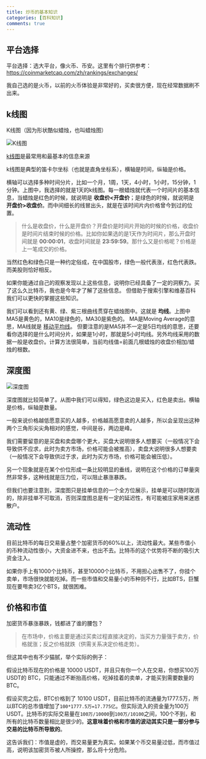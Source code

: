 ```yaml
---
title: 炒币的基本知识
categories: [百科知识]
comments: true
---
```


## 平台选择

平台选择：选大平台，像火币、币安。这里有个排行供参考：https://coinmarketcap.com/zh/rankings/exchanges/

我自己选的是火币，以前的火币体验是非常好的，买卖很方便，现在经常数据刷不出来。

## k线图

K线图（因为形状酷似蜡烛，也叫蜡烛图）

![K线图](https://i.loli.net/2019/07/10/5d2541b86cbe121624.png)

[k线图](https://zh.wikipedia.org/wiki/K%E7%BA%BF)是最常用和最基本的信息来源

k线图是典型的笛卡尔坐标（也就是直角坐标系），横轴是时间，纵轴是价格。

横轴可以选择多种时间分片，比如一个月，1周，1天，4小时，1小时，15分钟，1分钟。上图中，我选择的就是1天的k线图。每一根蜡烛就代表一个时间片的基本信息，当蜡烛是红色的时候，就说明是 **收盘价<开盘价**；是绿色的时候，就说明是 **开盘价>收盘价**。而中间细长的线冒出头，就是在该时间片内价格曾今到过的位置。

>什么是收盘价，什么是开盘价？开盘价是时间片开始的时候的价格，收盘价是时间片结束时候的价格。比如你如果选的是1天作为时间片，那么开盘时间就是 **00:00:01**，收盘时间就是 **23:59:59**。那什么又是价格呢？价格是上一笔成交的价格。

当然红色和绿色只是一种约定俗成，在中国股市，绿色一般代表涨，红色代表跌。而美股则恰好相反。

如果你能通过自己的观察发现以上这些信息，说明你已经具备了一定的洞察力。买了这么久比特币，我也是今年才了解了这些信息。 但借助于搜索引擎和维基百科我们可以更快的掌握这些知识。

我们可以看到还有黄、绿、紫三根曲线贯穿在蜡烛图中。这就是 **均线**。上图中MA5是黄色的，MA10是绿色的，MA30是紫色的。 MA是Moving Average的意思，MA线就是 [移动平均线](https://zh.wikipedia.org/wiki/%E7%A7%BB%E5%8B%95%E5%B9%B3%E5%9D%87)。 但要注意的是MA5并不一定是5日均线的意思，还要看你选择的是什么时间分片，如果是1小时，那就是5小时均线。另外均线采用的数据一般是收盘价。计算方法很简单，当前均线值=前面几根蜡烛的收盘价相加/蜡烛的根数。

## 深度图

![深度图](https://i.loli.net/2019/07/10/5d25517d36cdc58042.png)

深度图就比较简单了。从图中我们可以得知，绿色这边是买入，红色是卖出。横轴是价格，纵轴是数量。

一般来说价格越低愿意买的人越多，价格越高愿意卖的人越多，所以会呈现出这种两个三角形尖尖角相对的感觉，中间是谷，两边是峰。

我们需要留意的是买盘和卖盘哪个更大，买盘大说明很多人想要买（一般情况下会导致供不应求，此时为卖方市场，价格可能会被推高），卖盘大说明很多人想要卖（一般情况下会导致供过于求，此时为买方市场，价格可能会被压低）。

另一个现象就是在某个价位形成一条比较明显的垂线，说明在这个价格的订单量突然非常多，这种线就是压力位，可以阻止暴涨暴跌。

但我们也要注意到，深度图只是挂单信息的一个全方位展示，挂单是可以随时取消的，除非挂单不可取消，否则深度图总是有一定的延迟性，有可能被庄家用来迷惑散户。

## 流动性

目前比特币的每日交易量占整个加密货币的60%以上，流动性最大。某些市值小的币种流动性很小，大资金进不来，也出不去。比特币的这个优势将不断的吸引大资金注入。

如果你手上有1000个比特币，甚至10000个比特币，不用担心出售不了，你挂个卖单，市场很快就能吃掉。而一些市值和交易量小的币种则不行，比如BTS，巨蟹现在要甩卖3亿个BTS，就很困难。

## 价格和市值

加密货币暴涨暴跌，钱都进了谁的腰包？

>在市场中，价格主要是通过买卖过程直接决定的，当买方力量强于卖方，价格就涨；反之价格就跌（供需关系决定价格走势）。

但这其中也有不少猫腻，举个实际的例子：

假设比特币现在的价格是 10000 USDT，并且只有你一个人在交易，你想买100万 USDT的 BTC，只能通过不断抬高价格，吃掉挂着的卖单，才能买到需要数量的BTC。

假设买完之后，BTC价格到了 10100 USDT，目前比特币的流通量为1777.5万，所以BTC的总市值增加了`100*1777.5万=17.775亿`。但实际流入的资金量为100万USDT。比特币的实际交易量在`100万/10000`到`100万/10100`之间，100个不到，和所有的比特币数量相比是很少的。**这意味着价格和市值的波动其实只是一部分参与交易的比特币所导致的**。

这告诉我们：市值是虚的，而交易量更为真实。如果某个币交易量过低，而市值过高，说明该加密货币被人所操控，那么将十分危险。